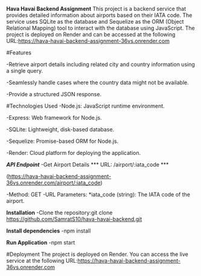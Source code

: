 **Hava Havai Backend Assignment**
This project is a backend service that provides detailed information about airports based on their IATA code. The service uses SQLite as the database and Sequelize as the ORM (Object Relational Mapping) tool to interact with the database using JavaScript. The project is deployed on Render and can be accessed at the following URL:https://hava-havai-backend-assignment-36vs.onrender.com


#Features

-Retrieve airport details including related city and country information using a single query.

-Seamlessly handle cases where the country data might not be available.

-Provide a structured JSON response.

#Technologies Used
-Node.js: JavaScript runtime environment.

-Express: Web framework for Node.js.

-SQLite: Lightweight, disk-based database.

-Sequelize: Promise-based ORM for Node.js.

-Render: Cloud platform for deploying the application.

***API Endpoint***
-Get Airport Details
*** URL: /airport/:iata_code ***

(https://hava-havai-backend-assignment-36vs.onrender.com/airport/:iata_code)

-Method: GET
-URL Parameters:
*iata_code (string): The IATA code of the airport.

**Installation**
-Clone the repository:git clone https://github.com/SamratS10/hava-havai-backend.git

**Install dependencies**
-npm install

**Run Application** 
-npm start 

#Deployment
The project is deployed on Render. You can access the live service at the following URL:https://hava-havai-backend-assignment-36vs.onrender.com
